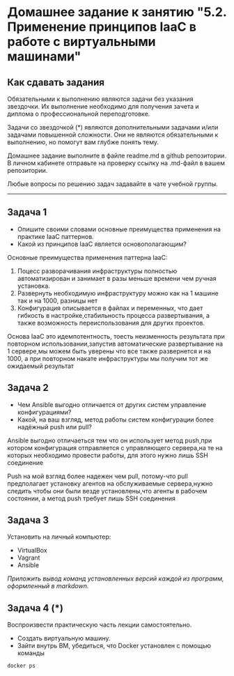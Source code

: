 
# Домашнее задание к занятию "5.2. Применение принципов IaaC в работе с виртуальными машинами"

## Как сдавать задания

Обязательными к выполнению являются задачи без указания звездочки. Их выполнение необходимо для получения зачета и диплома о профессиональной переподготовке.

Задачи со звездочкой (*) являются дополнительными задачами и/или задачами повышенной сложности. Они не являются обязательными к выполнению, но помогут вам глубже понять тему.

Домашнее задание выполните в файле readme.md в github репозитории. В личном кабинете отправьте на проверку ссылку на .md-файл в вашем репозитории.

Любые вопросы по решению задач задавайте в чате учебной группы.

---

## Задача 1

- Опишите своими словами основные преимущества применения на практике IaaC паттернов.
- Какой из принципов IaaC является основополагающим?  

Основные преимущества применения паттерна IaaC:
1) Поцесс разворачивания инфраструктуры полностью автоматизирован и занимает в разы меньше времени чем ручная установка.  
2) Развернуть необходимую инфраструктуру можно как на 1 машине так и на 1000, разницы нет
3) Конфигурация описывается в файлах и переменных, что дает гибкость в настройке,стабильность процесса развертывания, а также возможность переиспользования для других проектов.  

Основа IaaC это идемпотентность, тоесть неизменность результата при повторном использовании,запустив автоматические развертывание на 1 сервере,мы можем быть уверены что все также развернется и на 1000, а при повторном накате инфраструктуры мы получим тот же ожидаемый результат  



## Задача 2

- Чем Ansible выгодно отличается от других систем управление конфигурациями?
- Какой, на ваш взгляд, метод работы систем конфигурации более надёжный push или pull?  

Ansible выгодно отличаеться тем что он использует метод push,при котором конфигурация отправляется с управляющего сервера,на те на которых необходимо провести работы, для этого нужно лишь SSH соединение  

Push на мой взгляд более надежен чем pull, потому-что pull предполагает установку агентов на обслуживаемые сервера,нужно следить чтобы они были везде установлены,что агенты в рабочем состоянии, а метод push требует лишь SSH соединения

## Задача 3

Установить на личный компьютер:

- VirtualBox
- Vagrant
- Ansible

*Приложить вывод команд установленных версий каждой из программ, оформленный в markdown.*

## Задача 4 (*)

Воспроизвести практическую часть лекции самостоятельно.

- Создать виртуальную машину.
- Зайти внутрь ВМ, убедиться, что Docker установлен с помощью команды
```
docker ps
```